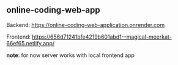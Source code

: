 ## online-coding-web-app

Backend:
 https://online-coding-web-application.onrender.com
 
Frontend:
 https://656d71241bfe4219b601abd1--magical-meerkat-66ef65.netlify.app/

**note**: for now server works with local frontend app
